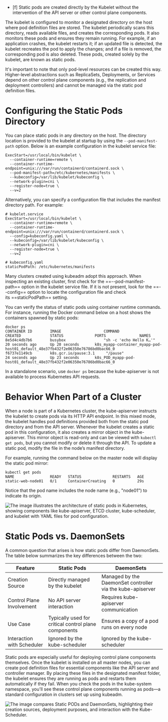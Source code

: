 - [f] Static pods are created directly by the Kubelet without the intervention of the API server or other control plane components.

The kubelet is configured to monitor a designated directory on the host where pod definition files are stored. The kubelet periodically scans this directory, reads available files, and creates the corresponding pods. It also monitors these pods and ensures they remain running. For example, if an application crashes, the kubelet restarts it; if an updated file is detected, the kubelet recreates the pod to apply the changes; and if a file is removed, the corresponding pod is also deleted. These pods, created solely by the kubelet, are known as static pods.

It's important to note that only pod-level resources can be created this way. Higher-level abstractions such as ReplicaSets, Deployments, or Services depend on other control plane components (e.g., the replication and deployment controllers) and cannot be managed via the static pod definition files.

# Configuring the Static Pods Directory

You can place static pods in any directory on the host. The directory location is provided to the kubelet at startup by using the `--pod-manifest-path` option. Below is an example configuration in the kubelet service file:

```
ExecStart=/usr/local/bin/kubelet \
  --container-runtime=remote \
  --container-runtime-endpoint=unix:///var/run/containerd/containerd.sock \
  --pod-manifest-path=/etc/kubernetes/manifests \
  --kubeconfig=/var/lib/kubelet/kubeconfig \
  --network-plugin=cni \
  --register-node=true \
  --v=2
```

Alternatively, you can specify a configuration file that includes the manifest directory path. For example:

```
# kubelet.service
ExecStart=/usr/local/bin/kubelet \
  --container-runtime=remote \
  --container-runtime-endpoint=unix:///var/run/containerd/containerd.sock \
  --config=kubeconfig.yaml \
  --kubeconfig=/var/lib/kubelet/kubeconfig \
  --network-plugin=cni \
  --register-node=true \
  --v=2
```

```
# kubeconfig.yaml
staticPodPath: /etc/kubernetes/manifests
```

Many clusters created using kubeadm adopt this approach. When inspecting an existing cluster, first check for the ==--pod-manifest-path== option in the kubelet service file. If it is not present, look for the ==--config== option to locate the configuration file and check its ==staticPodPath== setting.

You can verify the status of static pods using container runtime commands. For instance, running the Docker command below on a host shows the containers spawned by static pods:

```
docker ps
CONTAINER ID        IMAGE                   COMMAND                  CREATED             STATUS              PORTS               NAMES
8e5d4c4db7b6        busybox                 "sh -c 'echo Hello K…'"  20 seconds ago      Up 20 seconds       k8s_myapp-container_myapp-pod-host01_default_48e37fb432f2e06350e76786bd0bac66_0
f6737e1149cb        k8s.gcr.io/pause:3.1     "/pause"                 24 seconds ago      Up 23 seconds       k8s_POD_myapp-pod-host01_default_48e37fb432f2e06350e76786bd0bac66_0
```

In a standalone scenario, use `docker ps` because the kube-apiserver is not available to process Kubernetes API requests.

# Behavior When Part of a Cluster

When a node is part of a Kubernetes cluster, the kube-apiserver instructs the kubelet to create pods via its HTTP API endpoint. In this mixed mode, the kubelet handles pod definitions provided both from the static pod directory and from the API server. Whenever the kubelet creates a static pod in this configuration, it also creates a mirror object in the kube-apiserver. This mirror object is read-only and can be viewed with `kubectl get pods`, but you cannot modify or delete it through the API. To update a static pod, modify the file in the node’s manifest directory.

For example, running the command below on the master node will display the static pod mirror:

```
kubectl get pods
NAME                READY   STATUS              RESTARTS   AGE
static-web-node01   0/1     ContainerCreating   0          29s
```

Notice that the pod name includes the node name (e.g., "node01") to indicate its origin.

![The image illustrates the architecture of static pods in Kubernetes, showing components like kube-apiserver, ETCD cluster, kube-scheduler, and kubelet with YAML files for pod configuration.](https://kodekloud.com/kk-media/image/upload/v1752869910/notes-assets/images/CKA-Certification-Course-Certified-Kubernetes-Administrator-Static-Pods/frame_340.jpg)

# Static Pods vs. DaemonSets

A common question that arises is how static pods differ from DaemonSets. The table below summarizes the key differences between the two:

| Feature                    | Static Pods                                          | DaemonSets                                                 |
| -------------------------- | ---------------------------------------------------- | ---------------------------------------------------------- |
| Creation Source            | Directly managed by the kubelet                      | Managed by the DaemonSet controller via the kube-apiserver |
| Control Plane Involvement  | No API server interaction                            | Requires kube-apiserver communication                      |
| Use Case                   | Typically used for critical control plane components | Ensures a copy of a pod runs on every node                 |
| Interaction with Scheduler | Ignored by the kube-scheduler                        | Ignored by the kube-scheduler                              |

Static pods are especially useful for deploying control plane components themselves. Once the kubelet is installed on all master nodes, you can create pod definition files for essential components like the API server and controller manager. By placing these files in the designated manifest folder, the kubelet ensures they are running as pods and restarts them automatically if they fail. When you check the pods in the kube-system namespace, you'll see these control plane components running as pods—a standard configuration in clusters set up using kubeadm.

![The image compares Static PODs and DaemonSets, highlighting their creation sources, deployment purposes, and interaction with the Kube-Scheduler.](https://kodekloud.com/kk-media/image/upload/v1752869911/notes-assets/images/CKA-Certification-Course-Certified-Kubernetes-Administrator-Static-Pods/frame_490.jpg)